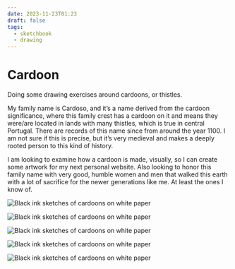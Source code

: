 ```yaml
---
date: 2023-11-23T01:23
draft: false
tags:
  - sketchbook
  - drawing
---
```

# Cardoon

Doing some drawing exercises around cardoons, or thistles.

My family name is Cardoso, and it’s a name derived from the cardoon significance, where this family crest has a cardoon on it and means they were/are located in lands with many thistles, which is true in central Portugal. There are records of this name since from around the year 1100. I am not sure if this is precise, but it’s very medieval and makes a deeply rooted person to this kind of history.

I am looking to examine how a cardoon is made, visually, so I can create some artwork for my next personal website. Also looking to honor this family name with very good, humble women and men that walked this earth with a lot of sacrifice for the newer generations like me. At least the ones I know of.

![Black ink sketches of cardoons on white paper](../attachment/vsc-paste/2023112313-231123133131.png)

![Black ink sketches of cardoons on white paper](../attachment/vsc-paste/2023112313-231123133142.png)

![Black ink sketches of cardoons on white paper](../attachment/vsc-paste/2023112313-231123133201.png)

![Black ink sketches of cardoons on white paper](../attachment/vsc-paste/2023112313-231123133213.png)

![Black ink sketches of cardoons on white paper](../attachment/vsc-paste/2023112313-231123133318.png)